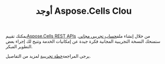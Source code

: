 ﻿---
title: أوجد Aspose.Cells Clou
second_title: Aspose.Cells Cloud Documen
type: docs
url: /ar/evaluate-aspose-cells/
description: Aspose.Cells Cloud يدعم Excel لإنشاء وتحويل ودمج وتقسيم وحماية وتشغيل الكائن الداخلي وما إلى ذلك
weight: 60
---
 يمكنك تقييم[Aspose.Cells REST APIs](http://apireference.aspose.cloud/cells/) من خلال إنشاء ملف[حساب تجريبي مجاني](https://dashboard.aspose.cloud). ستمنحك النسخة التجريبية المجانية فكرة جيدة عن إمكانيات الخدمة وتتيح لك إجراء بعض التطوير المبكر.

يرجى المراجعة[خطة تجريبية](https://purchase.aspose.cloud/trial) لمزيد من التفاصيل.


